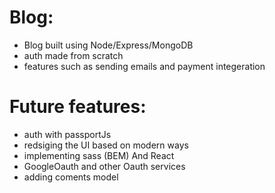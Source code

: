 # Blog:

- Blog built using Node/Express/MongoDB
- auth made from scratch
- features such as sending emails and payment integeration

# Future features:

- auth with passportJs
- redsiging the UI based on modern ways
- implementing sass (BEM) And React
- GoogleOauth and other Oauth services
- adding coments model
